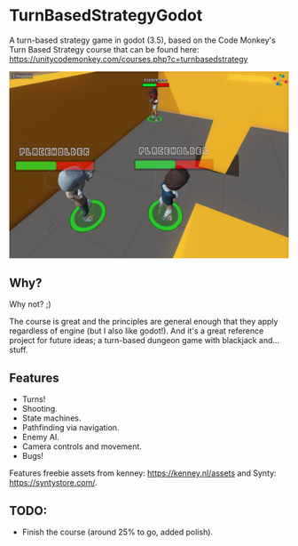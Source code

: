 # TurnBasedStrategyGodot
A turn-based strategy game in godot (3.5), based on the Code Monkey's Turn Based Strategy course that can be found here: https://unitycodemonkey.com/courses.php?c=turnbasedstrategy

![Title](Assets/turn-based-dev2.png)

## Why?

Why not? ;)

The course is great and the principles are general enough that they apply regardless of engine (but I also like godot!). And it's a great reference project for future ideas; a turn-based dungeon game with blackjack and... stuff.

## Features

- Turns!
- Shooting.
- State machines.
- Pathfinding via navigation.
- Enemy AI.
- Camera controls and movement.
- Bugs!

Features freebie assets from kenney: https://kenney.nl/assets and Synty: https://syntystore.com/.

## TODO:

- Finish the course (around 25% to go, added polish).
